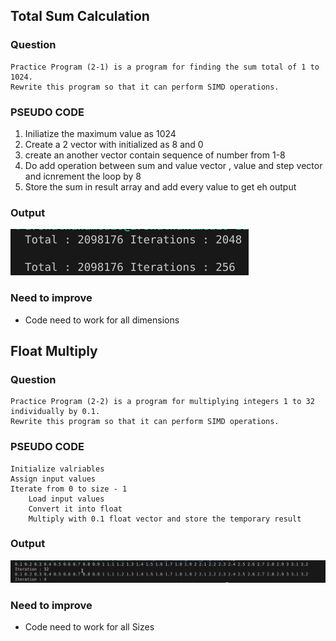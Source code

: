 ## Total Sum Calculation
### Question
```
Practice Program (2-1) is a program for finding the sum total of 1 to 1024.
Rewrite this program so that it can perform SIMD operations.
```
### PSEUDO CODE
1. Iniliatize the maximum value as 1024
1. Create a 2 vector with initialized as 8 and 0
1. create an another vector contain sequence of number from 1-8
1. Do add operation between sum and value vector , value and step vector and icnrement the loop by 8
1. Store the sum in result array and add every value to get eh output
### Output
![alt text](image-1.png)
### Need to improve
* Code need to work for all dimensions
## Float Multiply
### Question
```
Practice Program (2-2) is a program for multiplying integers 1 to 32 individually by 0.1.
Rewrite this program so that it can perform SIMD operations.
```
### PSEUDO CODE
```
Initialize valriables
Assign input values
Iterate from 0 to size - 1
    Load input values
    Convert it into float
    Multiply with 0.1 float vector and store the temporary result
```
### Output
![alt text](image.png)
### Need to improve
* Code need to work for all Sizes